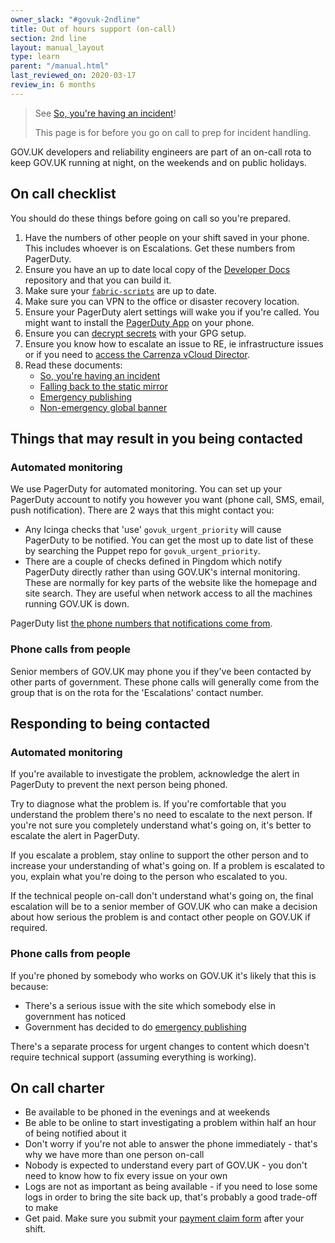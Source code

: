 ```yaml
---
owner_slack: "#govuk-2ndline"
title: Out of hours support (on-call)
section: 2nd line
layout: manual_layout
type: learn
parent: "/manual.html"
last_reviewed_on: 2020-03-17
review_in: 6 months
---
```


> See [So, you're having an incident]!
>
> This page is for before you go on call to prep for incident handling.

GOV.UK developers and reliability engineers are part of an on-call rota
to keep GOV.UK running at night, on the weekends and on public holidays.

## On call checklist

You should do these things before going on call so you're prepared.

1. Have the numbers of other people on your shift saved in your phone. This
   includes whoever is on Escalations. Get these numbers from PagerDuty.
1. Ensure you have an up to date local copy of the [Developer Docs][docs] repository
   and that you can build it.
1. Make sure your [`fabric-scripts`][fabric] are up to date.
1. Make sure you can VPN to the office or disaster recovery location.
1. Ensure your PagerDuty alert settings will wake you if you're called. You might want
   to install the [PagerDuty App](https://www.pagerduty.com/features/mobile-incident-management/)
   on your phone.
1. Ensure you can [decrypt secrets][govuk-secrets] with your GPG setup.
1. Ensure you know how to escalate an issue to RE, ie infrastructure
   issues or if you need to [access the Carrenza vCloud
   Director][vcloud].
1. Read these documents:
    - [So, you're having an incident](/manual/incident-what-to-do.html)
    - [Falling back to the static mirror](/manual/fall-back-to-mirror.html)
    - [Emergency publishing](/manual/emergency-publishing.html)
    - [Non-emergency global banner](/manual/global-banner.html)

## Things that may result in you being contacted

### Automated monitoring

We use PagerDuty for automated monitoring. You can set up your PagerDuty account
to notify you however you want (phone call, SMS, email, push notification).
There are 2 ways that this might contact you:

- Any Icinga checks that 'use' `govuk_urgent_priority` will cause
  PagerDuty to be notified. You can get the most up to date list of these
  by searching the Puppet repo for `govuk_urgent_priority`.
- There are a couple of checks defined in Pingdom which notify PagerDuty directly rather
  than using GOV.UK's internal monitoring. These are normally for key parts of the website
  like the homepage and site search. They are useful when network access to all the
  machines running GOV.UK is down.

PagerDuty list [the phone numbers that notifications come from][pagerduty-numbers].

[pagerduty-numbers]: https://support.pagerduty.com/hc/en-us/articles/202828870-Phone-numbers-notifications-are-sent-from

### Phone calls from people

Senior members of GOV.UK may phone you if they've been contacted by other parts of government.
These phone calls will generally come from the group that is on the rota for the
'Escalations' contact number.

## Responding to being contacted

### Automated monitoring

If you're available to investigate the problem, acknowledge the alert in
PagerDuty to prevent the next person being phoned.

Try to diagnose what the problem is. If you're comfortable that you understand
the problem there's no need to escalate to the next person. If you're not sure
you completely understand what's going on, it's better to escalate the alert
in PagerDuty.

If you escalate a problem, stay online to support the other person and to
increase your understanding of what's going on. If a problem is escalated
to you, explain what you're doing to the person who escalated to you.

If the technical people on-call don't understand what's going on, the final
escalation will be to a senior member of GOV.UK who can make a decision about
how serious the problem is and contact other people on GOV.UK if required.

### Phone calls from people

If you're phoned by somebody who works on GOV.UK it's likely that this is because:

- There's a serious issue with the site which somebody else in government has noticed
- Government has decided to do [emergency publishing](/manual/emergency-publishing.html)

There's a separate process for urgent changes to content which doesn't require technical
support (assuming everything is working).

## On call charter

- Be available to be phoned in the evenings and at weekends
- Be able to be online to start investigating a problem within half an hour
  of being notified about it
- Don't worry if you're not able to answer the phone immediately - that's
  why we have more than one person on-call
- Nobody is expected to understand every part of GOV.UK - you don't need to
  know how to fix every issue on your own
- Logs are not as important as being available - if you need to lose some logs
  in order to bring the site back up, that's probably a good trade-off to make
- Get paid. Make sure you submit your [payment claim form][] after your shift.

[So, you're having an incident]: /manual/incident-what-to-do.html
[docs]: https://github.com/alphagov/govuk-developer-docs/
[fabric]: https://github.com/alphagov/fabric-scripts/
[govuk-secrets]: https://github.com/alphagov/govuk-secrets/
[vcloud]: connect-to-vcloud-director.html
[payment claim form]: https://docs.google.com/forms/d/e/1FAIpQLSd8DX3B0L6az_aHEfWBegK5ABIPhfARgQZ0OpdEW9bIhMk5Fg/viewform
